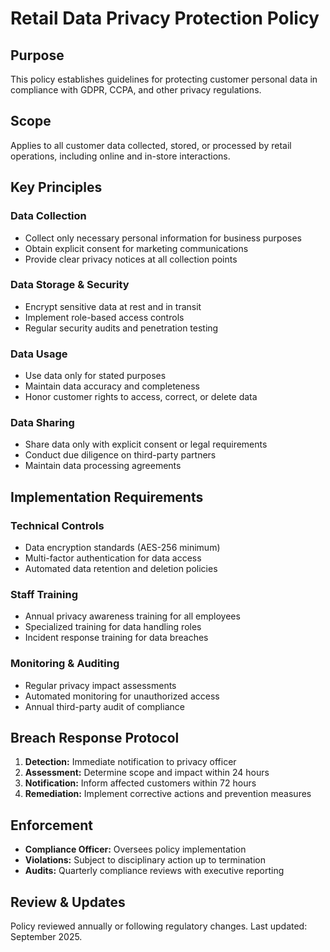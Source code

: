 # Retail Data Privacy Protection Policy

## Purpose
This policy establishes guidelines for protecting customer personal data in compliance with GDPR, CCPA, and other privacy regulations.

## Scope
Applies to all customer data collected, stored, or processed by retail operations, including online and in-store interactions.

## Key Principles

### Data Collection
- Collect only necessary personal information for business purposes
- Obtain explicit consent for marketing communications
- Provide clear privacy notices at all collection points

### Data Storage & Security
- Encrypt sensitive data at rest and in transit
- Implement role-based access controls
- Regular security audits and penetration testing

### Data Usage
- Use data only for stated purposes
- Maintain data accuracy and completeness
- Honor customer rights to access, correct, or delete data

### Data Sharing
- Share data only with explicit consent or legal requirements
- Conduct due diligence on third-party partners
- Maintain data processing agreements

## Implementation Requirements

### Technical Controls
- Data encryption standards (AES-256 minimum)
- Multi-factor authentication for data access
- Automated data retention and deletion policies

### Staff Training
- Annual privacy awareness training for all employees
- Specialized training for data handling roles
- Incident response training for data breaches

### Monitoring & Auditing
- Regular privacy impact assessments
- Automated monitoring for unauthorized access
- Annual third-party audit of compliance

## Breach Response Protocol
1. **Detection:** Immediate notification to privacy officer
2. **Assessment:** Determine scope and impact within 24 hours
3. **Notification:** Inform affected customers within 72 hours
4. **Remediation:** Implement corrective actions and prevention measures

## Enforcement
- **Compliance Officer:** Oversees policy implementation
- **Violations:** Subject to disciplinary action up to termination
- **Audits:** Quarterly compliance reviews with executive reporting

## Review & Updates
Policy reviewed annually or following regulatory changes. Last updated: September 2025.
